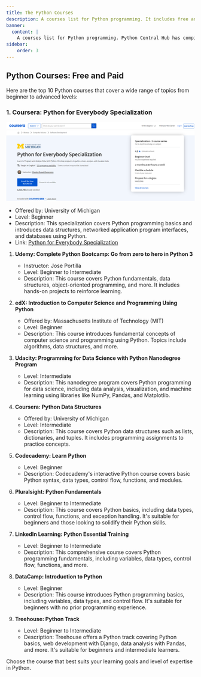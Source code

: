 ```yaml
---
title: The Python Courses
description: A courses list for Python programming. It includes free and paid courses. 
banner:
  content: |
    A courses list for Python programming. Python Central Hub has compiled a list of the best Python courses available online. We don't mean to offend anyone by not including their course. We have tried to include the best courses available online. If you think we have missed a course, please let us know.
sidebar:
    order: 3
---
```


## Python Courses: Free and Paid

Here are the top 10 Python courses that cover a wide range of topics from beginner to advanced levels:

### 1. Coursera: Python for Everybody Specialization
![Python For Everybody Specialization](/src/assets/pythonforeverybody.png)
   - Offered by: University of Michigan
   - Level: Beginner
   - Description: This specialization covers Python programming basics and introduces data structures, networked application program interfaces, and databases using Python.
   - Link: [Python for Everybody Specialization](https://www.coursera.org/specializations/python)

1. **Udemy: Complete Python Bootcamp: Go from zero to hero in Python 3**
   - Instructor: Jose Portilla
   - Level: Beginner to Intermediate
   - Description: This course covers Python fundamentals, data structures, object-oriented programming, and more. It includes hands-on projects to reinforce learning.

2. **edX: Introduction to Computer Science and Programming Using Python**
   - Offered by: Massachusetts Institute of Technology (MIT)
   - Level: Beginner
   - Description: This course introduces fundamental concepts of computer science and programming using Python. Topics include algorithms, data structures, and more.

3. **Udacity: Programming for Data Science with Python Nanodegree Program**
   - Level: Intermediate
   - Description: This nanodegree program covers Python programming for data science, including data analysis, visualization, and machine learning using libraries like NumPy, Pandas, and Matplotlib.

4. **Coursera: Python Data Structures**
   - Offered by: University of Michigan
   - Level: Intermediate
   - Description: This course covers Python data structures such as lists, dictionaries, and tuples. It includes programming assignments to practice concepts.

5. **Codecademy: Learn Python**
   - Level: Beginner
   - Description: Codecademy's interactive Python course covers basic Python syntax, data types, control flow, functions, and modules.

6. **Pluralsight: Python Fundamentals**
   - Level: Beginner to Intermediate
   - Description: This course covers Python basics, including data types, control flow, functions, and exception handling. It's suitable for beginners and those looking to solidify their Python skills.

7. **LinkedIn Learning: Python Essential Training**
   - Level: Beginner to Intermediate
   - Description: This comprehensive course covers Python programming fundamentals, including variables, data types, control flow, functions, and more.

8. **DataCamp: Introduction to Python**
   - Level: Beginner
   - Description: This course introduces Python programming basics, including variables, data types, and control flow. It's suitable for beginners with no prior programming experience.

9.  **Treehouse: Python Track**
    - Level: Beginner to Intermediate
    - Description: Treehouse offers a Python track covering Python basics, web development with Django, data analysis with Pandas, and more. It's suitable for beginners and intermediate learners.

Choose the course that best suits your learning goals and level of expertise in Python.
